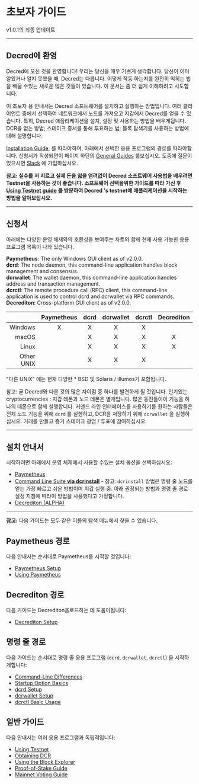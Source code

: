 # 초보자 가이드 

v1.0.1의 최종 업데이트

---

## Decred에 환영 

Decred에 오신 것을 환영합니다! 우리는 당신을 매우 기쁘게 생각합니다. 당신이 이미 알았거나 알지 못했을 때, Decred는 다릅니다. 어떻게 작동 하는지를 완전히 익히는 법을 배울 수있는 새로운 많은 것들이 있습니다. 이 문서는 좀 더 쉽게 이해하려고 시도합니다.

이 초보자 용 안내서는 Decred 소프트웨어를 설치하고 실행하는 방법입니다. 여러 클라이언트 중에서 선택하여 네트워크에서 노드를 가져오고 지갑에서 Decred를 얻을 수 있습니다. 특히, Decred 애플리케이션을 설치, 설정 및 사용하는 방법을 배우게됩니다. DCR을 얻는 방법; 스테이크 증서를 통해 투표하는 법; 블록 탐색기를 사용하는 방법에 대해 설명합니다.

 [Installation Guide](#installation-guides), 를 따라야하며, 아래에서 선택한 응용 프로그램의 경로를 따라야합니다. 신청서가 작성되면이 페이지 하단의 [General Guides](#general-guides) 를보십시오. 도중에 질문이 있으시면 [Slack](/support-directory.md#join-us-on-slack) 에 가입하십시오.

**참고:  실수를 저 지르고 실제 돈을 잃을 염려없이 Decred 소프트웨어 사용법을 배우려면 Testnet을 사용하는 것이 좋습니다. 소프트웨어 선택을위한 가이드를 따라 가신 후 [Using Testnet guide](/getting-started/using-testnet.md) 를 방문하여 Decred 's testnet에 애플리케이션을 시작하는 방법을 알아보십시오.**

---

## 신청서 

아래에는 다양한 운영 체제와의 호환성을 보여주는 차트와 함께 현재 사용 가능한 응용 프로그램 목록이 나와 있습니다.

**Paymetheus**: The only Windows GUI client as of v2.0.0. <br />
**dcrd**: The node daemon, this command-line application handles block management and consensus. <br />
**dcrwallet**: The wallet daemon, this command-line application handles address and transaction management. <br />
**dcrctl**: The remote procedure call (RPC) client, this command-line application is used to control dcrd and dcrwallet via RPC commands. <br />
**Decrediton**: Cross-platform GUI client as of v2.0.0.

|           | Paymetheus | dcrd | dcrwallet | dcrctl | Decrediton |
| ---------:|:----------:|:----:|:---------:|:------:|:-----------:|
| Windows   | X          | X    | X         | X      |             |
| macOS     |            | X    | X         | X      | X           |
| Linux     |            | X    | X         | X      | X           |
| Other UNIX|            | X    | X         | X      |             |

"다른 UNIX" 에는 현재 다양한 * BSD 및 Solaris / illumos가 포함됩니다.

참고: 곧 Decred와 다른 것의 많은 차이점 중 하나를 발견하게 될 것입니다.
인기있는 cryptocurrencies : 지갑 데몬과 노드 데몬은 별개입니다.
많은 동전들이이 기능을 하나의 데몬으로 함께 실행합니다.
커맨드 라인 인터페이스를 사용하기를 원하는 사람들은
전체 노드 기능을 위해 `dcrd` 를 실행하고, DCR을 저장하기 위해 `dcrwallet` 을 실행하십시오.
거래를 만들고 증거 스테이크 광업 / 투표에 참여하십시오.

---

## 설치 안내서 

시작하려면 아래에서 운영 체제에서 사용할 수있는 설치 옵션을 선택하십시오:

* [Paymetheus](/getting-started/user-guides/paymetheus.md)
* [Command Line Suite **via dcrinstall**](/getting-started/user-guides/cli-installation.md) - 참고: `dcrinstall` 방법은 명령 줄 노드를 얻는 가장 빠르고 쉬운 방법이며 지갑 실행 중. 아래 권장되는 방법과 명령 줄 경로 설정 지침에 따라이 방법을 사용했다고 가정합니다.
* [Decrediton (ALPHA)](/getting-started/user-guides/decrediton-setup.md)

---

**참고:** 다음 가이드는 모두 같은 이름의 탐색 메뉴에서 찾을 수 있습니다.

## Paymetheus 경로 

다음 안내서는 순서대로 Paymetheus를 시작할 것입니다:

* [Paymetheus Setup](/getting-started/user-guides/paymetheus.md)
* [Using Paymetheus](/getting-started/user-guides/using-paymetheus.md)

## Decrediton 경로 

다음 가이드는 Decrediton을로드하는 데 도움이됩니다:

* [Decrediton Setup](/getting-started/user-guides/decrediton-setup.md)

## 명령 줄 경로

다음 가이드는 순서대로 명령 줄 응용 프로그램 (`dcrd`, `dcrwallet`, `dcrctl`) 을 시작하게합니다:

* [Command-Line Differences](/getting-started/cli-differences.md)
* [Startup Option Basics](/getting-started/startup-basics.md)
* [dcrd Setup](/getting-started/user-guides/dcrd-setup.md)
* [dcrwallet Setup](/getting-started/user-guides/dcrwallet-setup.md)
* [dcrctl Basic Usage](/getting-started/user-guides/dcrctl-basics.md)

## 일반 가이드 

다음 안내서는 여러 응용 프로그램과 독립적입니다:

* [Using Testnet](/getting-started/using-testnet.md)
* [Obtaining DCR](/getting-started/obtaining-dcr.md)
* [Using the Block Explorer](/getting-started/using-the-block-explorer.md)
* [Proof-of-Stake Guide](/mining/proof-of-stake.md)
* [Mainnet Voting Guide](/getting-started/user-guides/agenda-voting.md)
